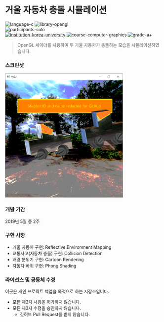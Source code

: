# 거울 자동차 충돌 시뮬레이션

![language-c][language-c]
![library-opengl][library-opengl]
<br>
![participants-solo][participants-solo]
<br>
[![institution-korea-university][korea-university-image]][korea-university-cs-url]
![course-computer-graphics][course-cose331]
![grade-a+][grade-a+]

> OpenGL 셰이더를 사용하여 두 거울 자동차가 충돌하는 모습을 시뮬레이션하였습니다.

### 스크린샷

<img src="documents/screenshot.png" height="400px">

### 개발 기간

2019년 5월 중 2주

### 구현 사항

  * 거울 자동차 구현: Reflective Environment Mapping
  * 교통사고(자동차 충돌) 구현: Collision Detection
  * 배경 분위기 구현: Cartoon Rendering
  * 자동차 바퀴 구현: Phong Shading

### 라이선스 및 공동체 수정

이곳은 개인 프로젝트 백업을 목적으로 하는 저장소입니다.

  * 모든 제3자 사용을 허가하지 않습니다.
  * 모든 제3자 수정을 승인하지 않습니다.
    * 깃허브 Pull Request를 받지 않습니다.

<!-- Image definitions -->
[korea-university-image]: https://img.shields.io/badge/Institution-Korea%20University-red
[korea-university-cs-url]: http://cs.korea.ac.kr
[course-cose331]: https://img.shields.io/badge/Course-Computer%20Graphics-brightgreen
[language-c]: https://img.shields.io/badge/Language-C-orange
[library-opengl]: https://img.shields.io/badge/Library-OpenGL-green
[grade-a+]: https://img.shields.io/badge/Grade-A%2B-yellow
[participants-solo]: https://img.shields.io/badge/Participants-Solo%20Project-7aa3cc
